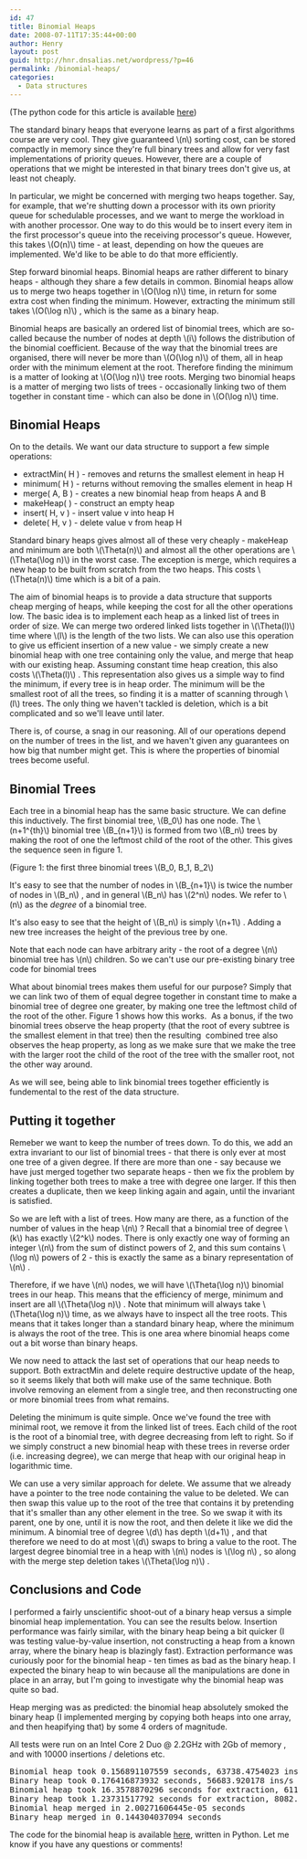 ```yaml
---
id: 47
title: Binomial Heaps
date: 2008-07-11T17:35:44+00:00
author: Henry
layout: post
guid: http://hnr.dnsalias.net/wordpress/?p=46
permalink: /binomial-heaps/
categories:
  - Data structures
---
```

(The python code for this article is available [here](http://hnr.dnsalias.net/binomial_heap.py))

The standard binary heaps that everyone learns as part of a first algorithms course are very cool. They give guaranteed  \\(n\\) sorting cost, can be stored compactly in memory since they're full binary trees and allow for very fast implementations of priority queues. However, there are a couple of operations that we might be interested in that binary trees don't give us, at least not cheaply.

In particular, we might be concerned with merging two heaps together. Say, for example, that we're shutting down a processor with its own priority queue for schedulable processes, and we want to merge the workload in with another processor. One way to do this would be to insert every item in the first processor's queue into the receiving processor's queue. However, this takes  \\(O(n)\\) time - at least, depending on how the queues are implemented. We'd like to be able to do that more efficiently.

Step forward binomial heaps. Binomial heaps are rather different to binary heaps - although they share a few details in common. Binomial heaps allow us to merge two heaps together in  \\(O(\log n)\\) time, in return for some extra cost when finding the minimum. However, extracting the minimum still takes \\(O(\log n)\\) , which is the same as a binary heap.

<!--more-->

Binomial heaps are basically an ordered list of binomial trees, which are so-called because the number of nodes at depth  \\(i\\) follows the distribution of the binomial coefficient. Because of the way that the binomial trees are organised, there will never be more than  \\(O(\log n)\\) of them, all in heap order with the minimum element at the root. Therefore finding the minimum is a matter of looking at  \\(O(\log n)\\) tree roots. Merging two binomial heaps is a matter of merging two lists of trees - occasionally linking two of them together in constant time - which can also be done in  \\(O(\log n)\\) time.

## Binomial Heaps

On to the details. We want our data structure to support a few simple operations:

  * extractMin( H ) - removes and returns the smallest element in heap H
  * minimum( H ) - returns without removing the smalles element in heap H
  * merge( A, B ) - creates a new binomial heap from heaps A and B
  * makeHeap( ) - construct an empty heap
  * insert( H, v ) - insert value v into heap H
  * delete( H, v ) - delete value v from heap H

Standard binary heaps gives almost all of these very cheaply - makeHeap and minimum are both  \\(\Theta(n)\\) and almost all the other operations are  \\(\Theta(\log n)\\) in the worst case. The exception is merge, which requires a new heap to be built from scratch from the two heaps. This costs  \\(\Theta(n)\\) time which is a bit of a pain.

The aim of binomial heaps is to provide a data structure that supports cheap merging of heaps, while keeping the cost for all the other operations low. The basic idea is to implement each heap as a linked list of trees in order of size. We can merge two ordered linked lists together in  \\(\Theta(l)\\) time where  \\(l\\) is the length of the two lists. We can also use this operation to give us efficient insertion of a new value - we simply create a new binomial heap with one tree containing only the value, and merge that heap with our existing heap. Assuming constant time heap creation, this also costs \\(\Theta(l)\\) . This representation also gives us a simple way to find the minimum, if every tree is in heap order. The minimum will be the smallest root of all the trees, so finding it is a matter of scanning through  \\(l\\) trees. The only thing we haven't tackled is deletion, which is a bit complicated and so we'll leave until later.

There is, of course, a snag in our reasoning. All of our operations depend on the number of trees in the list, and we haven't given any guarantees on how big that number might get. This is where the properties of binomial trees become useful.

## Binomial Trees

Each tree in a binomial heap has the same basic structure. We can define this inductively. The first binomial tree,  \\(B_0\\) has one node. The  \\(n+1^{th}\\) binomial tree  \\(B_{n+1}\\) is formed from two  \\(B_n\\) trees by making the root of one the leftmost child of the root of the other. This gives the sequence seen in figure 1.

<!-- <img style='color:white;' src="http://hnr.dnsalias.net/images/binomials.png" alt="The first three binomial trees" /> -->

(Figure 1: the first three binomial trees \\(B_0, B_1, B_2\\)

It's easy to see that the number of nodes in  \\(B_{n+1}\\) is twice the number of nodes in \\(B_n\\) , and in general  \\(B_n\\) has  \\(2^n\\) nodes. We refer to  \\(n\\) as the _degree_ of a binomial tree.

It's also easy to see that the height of  \\(B_n\\) is simply \\(n+1\\) . Adding a new tree increases the height of the previous tree by one.

Note that each node can have arbitrary arity - the root of a degree  \\(n\\) binomial tree has  \\(n\\) children. So we can't use our pre-existing binary tree code for binomial trees

What about binomial trees makes them useful for our purpose? Simply that we can link two of them of equal degree together in constant time to make a binomial tree of degree one greater, by making one tree the leftmost child of the root of the other. Figure 1 shows how this works.  As a bonus, if the two binomial trees observe the heap property (that the root of every subtree is the smallest element in that tree) then the resulting  combined tree also observes the heap property, as long as we make sure that we make the tree with the larger root the child of the root of the tree with the smaller root, not the other way around.

As we will see, being able to link binomial trees together efficiently is fundemental to the rest of the data structure.

## Putting it together

Remeber we want to keep the number of trees down. To do this, we add an extra invariant to our list of binomial trees - that there is only ever at most one tree of a given degree. If there are more than one - say because we have just merged together two separate heaps - then we fix the problem by linking together both trees to make a tree with degree one larger. If this then creates a duplicate, then we keep linking again and again, until the invariant is satisfied.

So we are left with a list of trees. How many are there, as a function of the number of values in the heap \\(n\\) ? Recall that a binomial tree of degree  \\(k\\) has exactly  \\(2^k\\) nodes. There is only exactly one way of forming an integer  \\(n\\) from the sum of distinct powers of 2, and this sum contains  \\(\log n\\) powers of 2 - this is exactly the same as a binary representation of \\(n\\) .

Therefore, if we have  \\(n\\) nodes, we will have  \\(\Theta(\log n)\\) binomial trees in our heap. This means that the efficiency of merge, minimum and insert are all \\(\Theta(\log n)\\) . Note that minimum will always take  \\(\Theta(\log n)\\) time, as we always have to inspect all the tree roots. This means that it takes longer than a standard binary heap, where the minimum is always the root of the tree. This is one area where binomial heaps come out a bit worse than binary heaps.

We now need to attack the last set of operations that our heap needs to support. Both extractMin and delete require destructive update of the heap, so it seems likely that both will make use of the same technique. Both involve removing an element from a single tree, and then reconstructing one or more binomial trees from what remains.

Deleting the minimum is quite simple. Once we've found the tree with minimal root, we remove it from the linked list of trees. Each child of the root is the root of a binomial tree, with degree decreasing from left to right. So if we simply construct a new binomial heap with these trees in reverse order (i.e. increasing degree), we can merge that heap with our original heap in logarithmic time.

We can use a very similar approach for delete. We assume that we already have a pointer to the tree node containing the value to be deleted. We can then swap this value up to the root of the tree that contains it by pretending that it's smaller than any other element in the tree. So we swap it with its parent, one by one, until it is now the root, and then delete it like we did the minimum. A binomial tree of degree  \\(d\\) has depth \\(d+1\\) , and that therefore we need to do at most  \\(d\\) swaps to bring a value to the root. The largest degree binomial tree in a heap with  \\(n\\) nodes is \\(\log n\\) , so along with the merge step deletion takes \\(\Theta(\log n)\\) .

## Conclusions and Code

I performed a fairly unscientific shoot-out of a binary heap versus a simple binomial heap implementation. You can see the results below. Insertion performance was fairly similar, with the binary heap being a bit quicker (I was testing value-by-value insertion, not constructing a heap from a known array, where the binary heap is blazingly fast). Extraction performance was curiously poor for the binomial heap - ten times as bad as the binary heap. I expected the binary heap to win because all the manipulations are done in place in an array, but I'm going to investigate why the binomial heap was quite so bad.

Heap merging was as predicted: the binomial heap absolutely smoked the binary heap (I implemented merging by copying both heaps into one array, and then heapifying that) by some 4 orders of magnitude.

All tests were run on an Intel Core 2 Duo @ 2.2GHz with 2Gb of memory , and with 10000 insertions / deletions etc.

<pre>Binomial heap took 0.156891107559 seconds, 63738.4754023 ins/s
Binary heap took 0.176416873932 seconds, 56683.920178 ins/s
Binomial heap took 16.3578870296 seconds for extraction, 611.325899358 ext/s
Binary heap took 1.23731517792 seconds for extraction, 8082.01513929 ext/s
Binomial heap merged in 2.00271606445e-05 seconds
Binary heap merged in 0.144304037094 seconds</pre>

The code for the binomial heap is available [here](http://hnr.dnsalias.net/binomial_heap.py), written in Python. Let me know if you have any questions or comments!
